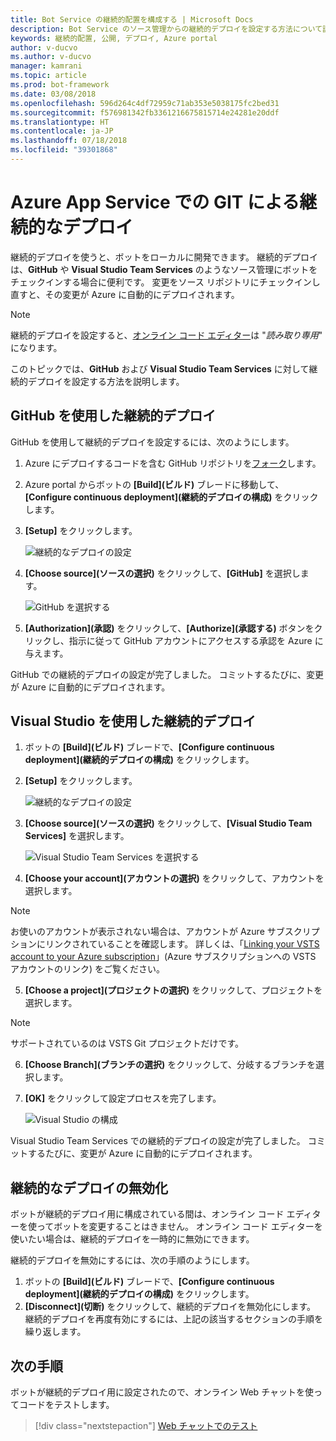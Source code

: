 ```yaml
---
title: Bot Service の継続的配置を構成する | Microsoft Docs
description: Bot Service のソース管理からの継続的デプロイを設定する方法について説明します。
keywords: 継続的配置, 公開, デプロイ, Azure portal
author: v-ducvo
ms.author: v-ducvo
manager: kamrani
ms.topic: article
ms.prod: bot-framework
ms.date: 03/08/2018
ms.openlocfilehash: 596d264c4df72959c71ab353e5038175fc2bed31
ms.sourcegitcommit: f576981342fb3361216675815714e24281e20ddf
ms.translationtype: HT
ms.contentlocale: ja-JP
ms.lasthandoff: 07/18/2018
ms.locfileid: "39301868"
---
```

# <a name="set-up-continuous-deployment"></a>Azure App Service での GIT による継続的なデプロイ

継続的デプロイを使うと、ボットをローカルに開発できます。 継続的デプロイは、**GitHub** や **Visual Studio Team Services** のようなソース管理にボットをチェックインする場合に便利です。 変更をソース リポジトリにチェックインし直すと、その変更が Azure に自動的にデプロイされます。

> [!NOTE]
> 継続的デプロイを設定すると、[オンライン コード エディター](bot-service-build-online-code-editor.md)は "*読み取り専用*" になります。

このトピックでは、**GitHub** および **Visual Studio Team Services** に対して継続的デプロイを設定する方法を説明します。

## <a name="continuous-deployment-using-github"></a>GitHub を使用した継続的デプロイ

GitHub を使用して継続的デプロイを設定するには、次のようにします。

1. Azure にデプロイするコードを含む GitHub リポジトリを[フォーク](https://help.github.com/articles/fork-a-repo/)します。
2. Azure portal からボットの **[Build]\(ビルド\)** ブレードに移動して、**[Configure continuous deployment]\(継続的デプロイの構成\)** をクリックします。 
3. **[Setup]** をクリックします。
   
   ![継続的なデプロイの設定](~/media/azure-bot-build/continuous-deployment-setup.png)

4. **[Choose source]\(ソースの選択\)** をクリックして、**[GitHub]** を選択します。

   ![GitHub を選択する](~/media/azure-bot-build/continuous-deployment-setup-github.png)

5. **[Authorization]\(承認\)** をクリックして、**[Authorize]\(承認する\)** ボタンをクリックし、指示に従って GitHub アカウントにアクセスする承認を Azure に与えます。

GitHub での継続的デプロイの設定が完了しました。 コミットするたびに、変更が Azure に自動的にデプロイされます。

## <a name="continuous-deployment-using-visual-studio"></a>Visual Studio を使用した継続的デプロイ

1. ボットの **[Build]\(ビルド\)** ブレードで、**[Configure continuous deployment]\(継続的デプロイの構成\)** をクリックします。 
2. **[Setup]** をクリックします。
   
   ![継続的なデプロイの設定](~/media/azure-bot-build/continuous-deployment-setup.png)

3. **[Choose source]\(ソースの選択\)** をクリックして、**[Visual Studio Team Services]** を選択します。

   ![Visual Studio Team Services を選択する](~/media/azure-bot-build/continuous-deployment-setup-vs.png)

4. **[Choose your account]\(アカウントの選択\)** をクリックして、アカウントを選択します。

> [!NOTE]
> お使いのアカウントが表示されない場合は、アカウントが Azure サブスクリプションにリンクされていることを確認します。
> 詳しくは、「[Linking your VSTS account to your Azure subscription](https://github.com/projectkudu/kudu/wiki/Setting-up-a-VSTS-account-so-it-can-deploy-to-a-Web-App#linking-your-vsts-account-to-your-azure-subscription)」(Azure サブスクリプションへの VSTS アカウントのリンク) をご覧ください。

5. **[Choose a project]\(プロジェクトの選択\)** をクリックして、プロジェクトを選択します。

> [!NOTE]
> サポートされているのは VSTS Git プロジェクトだけです。

6. **[Choose Branch]\(ブランチの選択\)** をクリックして、分岐するブランチを選択します。
7. **[OK]** をクリックして設定プロセスを完了します。

   ![Visual Studio の構成](~/media/azure-bot-build/continuous-deployment-setup-vs-configuration.png)

Visual Studio Team Services での継続的デプロイの設定が完了しました。 コミットするたびに、変更が Azure に自動的にデプロイされます。

## <a name="disable-continuous-deployment"></a>継続的なデプロイの無効化

ボットが継続的デプロイ用に構成されている間は、オンライン コード エディターを使ってボットを変更することはきません。 オンライン コード エディターを使いたい場合は、継続的デプロイを一時的に無効にできます。

継続的デプロイを無効にするには、次の手順のようにします。

1. ボットの **[Build]\(ビルド\)** ブレードで、**[Configure continuous deployment]\(継続的デプロイの構成\)** をクリックします。 
2. **[Disconnect]\(切断\)** をクリックして、継続的デプロイを無効化にします。 継続的デプロイを再度有効にするには、上記の該当するセクションの手順を繰り返します。

## <a name="next-steps"></a>次の手順
ボットが継続的デプロイ用に設定されたので、オンライン Web チャットを使ってコードをテストします。

> [!div class="nextstepaction"]
> [Web チャットでのテスト](bot-service-manage-test-webchat.md)

